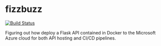 # fizzbuzz

[![Build Status](https://dev.azure.com/garyforeman42/garyforeman42/_apis/build/status/garyForeman.fizzbuzz?branchName=add-ci-cd)](https://dev.azure.com/garyforeman42/garyforeman42/_build/latest?definitionId=1&branchName=add-ci-cd)

Figuring out how deploy a Flask API contained in Docker to the Microsoft Azure cloud for both API hosting and CI/CD pipelines.
